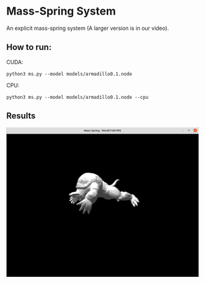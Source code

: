 # Mass-Spring System

An explicit mass-spring system (A larger version is in our video).


## How to run:

CUDA:

```
python3 ms.py --model models/armadillo0.1.node
```

CPU:

```
python3 ms.py --model models/armadillo0.1.node --cpu
```

## Results

![mass-spring](figures/mass-spring.png)

